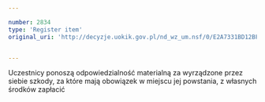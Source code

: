 ```yaml
---

number: 2834
type: 'Register item'
original_uri: 'http://decyzje.uokik.gov.pl/nd_wz_um.nsf/0/E2A7331BD12BFA39C12579B1003DCFAD?OpenDocument'


---
```


Uczestnicy ponoszą odpowiedzialność materialną za wyrządzone przez siebie szkody, za które mają obowiązek w miejscu jej powstania, z własnych środków zapłacić
